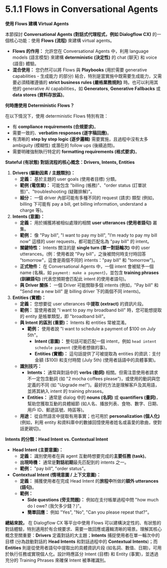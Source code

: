 # 5.1.1 Flows in Conversational Agents

**使用 Flows 建構 Virtual Agents**

本節探討 **Conversational Agents (對話式代理程式，例如 Dialogflow CX)** 的一個核心功能：使用 **Flows (流程)** 來建構 virtual agents。

- **Flows 的作用：** 允許您在 Conversational Agents 中，利用 language models (語言模型) 來建構 **deterministic (決定性)** 的 chat (聊天) 和 voice (語音) 體驗。
- **混合使用：** 您仍然可以將 Flows 與 **Playbooks** (用於需要 generative capabilities - 生成能力 的部分) 結合，特別是當實施中既需要生成能力，又需要必須精確遵循的 **strict business rules (嚴格業務規則)** 時。也可以利用其他的 generative AI capabilities，如 **Generators**, **Generative Fallbacks** 或 **data stores (資料存放區)**。

**何時應使用 Deterministic Flows？**

在以下情況下，使用 deterministic Flows 特別有效：

- 有 **compliance requirements (合規要求)**。
- 需要一致的、**verbatim responses (逐字稿回應)**。
- 有清晰的 **step by step logic (逐步邏輯)** 需要實施，且過程中沒有太多 ambiguity (模糊性) 或潛在的 follow ups (後續追問)。
- 需要明確強制執行特定的 **formatting requirements (格式要求)**。

**Stateful (有狀態) 對話流程的核心概念：Drivers, Intents, Entities**

1. **Drivers (驅動因素 / 主題類別)：**
    - **定義：** 基於主題的 user goals (使用者目標) 分類。
    - **範例 (電信業)：** 可能包含 "billing (帳務)"、"order status (訂單狀態)"、"troubleshooting (疑難排解)"。
    - **細分：** 一個 driver 內部可能有多種不同的 request (請求) 類型 (例如，billing 下可能有 pay a bill, get billing information, understand a charge 等)。
2. **Intents (意圖)：**
    - **定義：** 用於捕獲將被相似處理的相關 **user utterances (使用者語句)** 叢集。
    - **範例：** 像 "Pay bill", "I want to pay my bill", "I’m ready to pay my bill now" 這樣的 user requests，都可能匹配名為 "pay bill" 的 intent。
    - **關鍵特性：** Intents 關注的是 **single turn (單一對話輪次)** 中的 user utterances。(例：使用者說 "Pay bill"，之後被問何時支付時回答 "tomorrow"，這會是兩個不同的 intents："pay bill" 和 "tomorrow")。
    - **正式物件：** 在 Conversational Agents 中，一個 intent 會被賦予一個 name (名稱，如 `payment: make a payment`)，並包含 **training phrases (訓練語句)** (代表您預期會匹配此 intent 的使用者語句)。
    - **與 Driver 關係：** 一個 Driver 可能關聯多個 intents (例如，"Pay bill" 和 "Send me a new bill" 是 billing driver 下的兩個不同 intents)。
3. **Entities (實體)：**
    - **定義：** 您想要從 user utterances 中**提取 (extract)** 的資訊片段。
    - **範例：** 當使用者說 "I want to pay my broadband bill" 時，您可能想提取的 entity 是帳單類型，即 "broadband bill"。
    - **與 Intent 的區別 (重要)：** Intents 和 entities 常被混淆。
        - **範例：** 使用者說 "I want to schedule a payment of $100 on July 5th"。
            - **Intent (意圖)：** 整句話可能匹配一個 intent，例如 `head intent schedule payment` (使用者想做的事)。
            - **Entities (實體)：** 這句話提供了可被提取為 entities 的資訊：支付金額 ($100) 和支付時間 (July 5th) (使用者話語中的具體事實)。
    - **識別技巧：**
        - **Intents：** 通常與對話中的 **verbs (動詞)** 相關。但需注意使用者請求不一定包含動詞 (如 "2 mocha coffees please")，或使用的動詞與您定義的不同 (如 "Upgrade me!")。最好的方法是理解客戶及其用語，並將其納入 intent 的 training phrases。
        - **Entities：** 通常是 dialog 中的 **nouns (名詞)** 或 **quantifiers (量詞)**，幫助您獲取互動的具體細節 (如人名、播放列表、食物、數字、日期、用戶 ID、郵遞區號、時區等)。
    - **用途：** 從自然語言中提取有用事實；也可用於 **personalization (個人化)** (例如，利用 entity 和資料庫中的數據回憶使用者姓名或喜愛的歌曲，使對話更親切)。

**Intents 的分類：Head Intent vs. Contextual Intent**

- **Head Intent (主要意圖)：**
    - **定義：** 識別使用者在與 agent 互動時想要完成的**主要任務 (task)**。
    - **出現時機：** 通常是**對話初期**最先匹配到的 intents 之一。
    - **範例：** "pay bill", "order status"。
- **Contextual Intent (情境意圖 / 上下文意圖)：**
    - **定義：** 捕獲使用者在完成 Head Intent 的**旅程中**所做的**額外 utterances (語句)**。
    - **範例：**
        - **Side questions (旁支問題)：** 例如在支付帳單過程中問 "how much do I owe? (我欠多少錢？)"。
        - **簡單回應：** 例如 "Yes", "No", "Can you please repeat that?"。

**總結來說，** 在 Dialogflow CX 等平台中使用 Flows 可以建構決定性的、有狀態的對話體驗，特別適用於有合規要求、需要一致回應或邏輯清晰的場景。理解其核心概念至關重要：**Drivers** 定義對話的大主題；**Intents** 捕捉使用者在單一輪次中的目標 (分為啟動對話的 **Head Intents** 和對話過程中的 **Contextual Intents**)；而 **Entities** 則是從使用者語句中提取出的具體資訊片段 (如名詞、數值、日期)，可用於執行任務或實現個人化。設計時應區分 Intent (目標) 和 Entity (事實)，並透過充分的 Training Phrases 來確保 Intent 被準確識別。